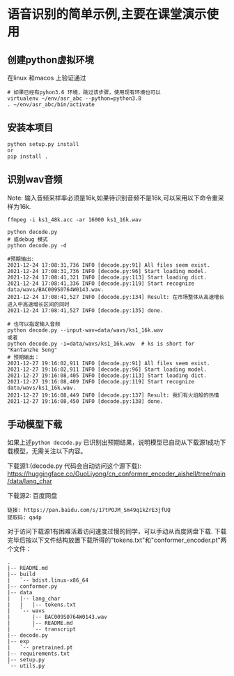 # 语音识别的简单示例,主要在课堂演示使用

## 创建python虚拟环境


在linux 和macos 上验证通过

```
# 如果已经有pyhon3.6 环境，跳过该步骤，使用现有环境也可以
virtualenv ~/env/asr_abc --python=python3.8
. ~/env/asr_abc/bin/activate
```
## 安装本项目

```
python setup.py install
or 
pip install .
```

## 识别wav音频

Note: 输入音频采样率必须是16k,如果待识别音频不是16k,可以采用以下命令重采样为16k.

```
ffmpeg -i ks1_48k.acc -ar 16000 ks1_16k.wav
```

```
python decode.py
# 或debug 模式
python decode.py -d

#预期输出:
2021-12-24 17:08:31,736 INFO [decode.py:91] All files seem exist.
2021-12-24 17:08:31,736 INFO [decode.py:96] Start loading model.
2021-12-24 17:08:41,321 INFO [decode.py:113] Start loading dict.
2021-12-24 17:08:41,336 INFO [decode.py:119] Start recognize data/wavs/BAC009S0764W0143.wav.
2021-12-24 17:08:41,527 INFO [decode.py:134] Result: 在市场整体从高速增长进入中高速增长区间的同时
2021-12-24 17:08:41,527 INFO [decode.py:135] done.

# 也可以指定输入音频
python decode.py --input-wav=data/wavs/ks1_16k.wav
或者
python decode.py -i=data/wavs/ks1_16k.wav  # ks is short for "Kantanzhe Song"
# 预期输出：
2021-12-27 19:16:02,911 INFO [decode.py:91] All files seem exist.
2021-12-27 19:16:02,911 INFO [decode.py:96] Start loading model.
2021-12-27 19:16:08,405 INFO [decode.py:113] Start loading dict.
2021-12-27 19:16:08,409 INFO [decode.py:119] Start recognize data/wavs/ks1_16k.wav.
2021-12-27 19:16:08,449 INFO [decode.py:137] Result: 我们有火焰般的热情
2021-12-27 19:16:08,450 INFO [decode.py:138] done.
```

## 手动模型下载

如果上述`python decode.py` 已识别出预期结果，说明模型已自动从下载源1成功下载模型，无需关注以下内容。

下载源1:(decode.py 代码会自动访问这个源下载):
https://huggingface.co/GuoLiyong/cn_conformer_encoder_aishell/tree/main/data/lang_char

下载源2: 百度网盘
```
链接: https://pan.baidu.com/s/17tPOJM_Sm49q1kZrE3jfUQ
提取码: qa4p
```

对于访问下载源1有困难活着访问速度过慢的同学，可以手动从百度网盘下载.
下载完毕后按以下文件结构放置下载所得的"tokens.txt"和"conformer_encoder.pt"两个文件：

```
.
|-- README.md
|-- build
|   `-- bdist.linux-x86_64
|-- conformer.py
|-- data
|   |-- lang_char
|   |   |-- tokens.txt
|   `-- wavs
|       |-- BAC009S0764W0143.wav
|       |-- README.md
|       `-- transcript
|-- decode.py
|-- exp
|   `-- pretrained.pt
|-- requirements.txt
|-- setup.py
`-- utils.py
```
